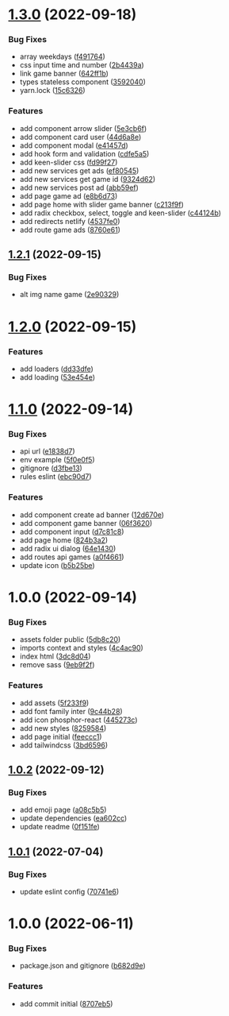 # [1.3.0](https://github.com/ialexanderbrito/duo/compare/v1.2.1...v1.3.0) (2022-09-18)


### Bug Fixes

* array weekdays ([f491764](https://github.com/ialexanderbrito/duo/commit/f491764e85d1d31fc93cee9a13538dbf6c9c56ce))
* css input time and number ([2b4439a](https://github.com/ialexanderbrito/duo/commit/2b4439a354ea74724212202bd62103a4dc28c76b))
* link game banner ([642ff1b](https://github.com/ialexanderbrito/duo/commit/642ff1bb61f517fa38e3a83522983217b00aceaf))
* types stateless component ([3592040](https://github.com/ialexanderbrito/duo/commit/3592040040d3568d48e34a4f04f364c7b0241f18))
* yarn.lock ([15c6326](https://github.com/ialexanderbrito/duo/commit/15c6326a01b5f3d1966f3ca22a65a10812927f4c))


### Features

* add component arrow slider ([5e3cb6f](https://github.com/ialexanderbrito/duo/commit/5e3cb6f1d2b52b41d863cf4b7ea1c88277683090))
* add component card user ([44d6a8e](https://github.com/ialexanderbrito/duo/commit/44d6a8efe1997c7eb44a0d121b4108b69ef9f9f3))
* add component modal ([e41457d](https://github.com/ialexanderbrito/duo/commit/e41457de4c81cc82f527882b3ec7bc32021c77c4))
* add hook form and validation ([cdfe5a5](https://github.com/ialexanderbrito/duo/commit/cdfe5a5c0f019ebf3de370f2c05ea5f1be62f9eb))
* add keen-slider css ([fd99f27](https://github.com/ialexanderbrito/duo/commit/fd99f277370ce219d6760d041717c2f7ae46bbc3))
* add new services get ads ([ef80545](https://github.com/ialexanderbrito/duo/commit/ef805454fad9845524aff596d41cdc4158176857))
* add new services get game id ([9324d62](https://github.com/ialexanderbrito/duo/commit/9324d62b250a03bebe8a9f0b5819487736bafee3))
* add new services post ad ([abb59ef](https://github.com/ialexanderbrito/duo/commit/abb59ef23404d048dd4746510659f895e6f73a79))
* add page game ad ([e8b6d73](https://github.com/ialexanderbrito/duo/commit/e8b6d73230d903e24033b38626746c4b84aa2104))
* add page home with slider game banner ([c213f9f](https://github.com/ialexanderbrito/duo/commit/c213f9fa289c93d1a237ec858ad03cb19faaa16d))
* add radix checkbox, select, toggle and keen-slider ([c44124b](https://github.com/ialexanderbrito/duo/commit/c44124be20735e7b32256159e60fcb3d3f6ae13f))
* add redirects netlify ([4537fe0](https://github.com/ialexanderbrito/duo/commit/4537fe0ca4adb9ed2157fcca6b639963f9fec216))
* add route game ads ([8760e61](https://github.com/ialexanderbrito/duo/commit/8760e6187d3f7c72aeff1f074583ff76c642a858))

## [1.2.1](https://github.com/ialexanderbrito/duo/compare/v1.2.0...v1.2.1) (2022-09-15)


### Bug Fixes

* alt img name game ([2e90329](https://github.com/ialexanderbrito/duo/commit/2e9032943dce980ead70aa181fc2bbd9beaef5c3))

# [1.2.0](https://github.com/ialexanderbrito/duo/compare/v1.1.0...v1.2.0) (2022-09-15)


### Features

* add loaders ([dd33dfe](https://github.com/ialexanderbrito/duo/commit/dd33dfe60a6ef075c85c6533c0f1fe9a27f8a741))
* add loading ([53e454e](https://github.com/ialexanderbrito/duo/commit/53e454ef8aababc5858b6dd0af9e5efa419554cb))

# [1.1.0](https://github.com/ialexanderbrito/duo/compare/v1.0.0...v1.1.0) (2022-09-14)


### Bug Fixes

* api url ([e1838d7](https://github.com/ialexanderbrito/duo/commit/e1838d7d72208b065332597fb45af747966ee075))
* env example ([5f0e0f5](https://github.com/ialexanderbrito/duo/commit/5f0e0f55cb630945744ab2eb6f2949186a2b6187))
* gitignore ([d3fbe13](https://github.com/ialexanderbrito/duo/commit/d3fbe1334fdbe4dcf3eadf4577ff75a9bf1e5212))
* rules eslint ([ebc90d7](https://github.com/ialexanderbrito/duo/commit/ebc90d72de6aa0bfa7402c59a24d80e44145e683))


### Features

* add component create ad banner ([12d670e](https://github.com/ialexanderbrito/duo/commit/12d670e53e70093e56e22ac2e2b36f2fc0e764bd))
* add component game banner ([06f3620](https://github.com/ialexanderbrito/duo/commit/06f3620fb49ed65c3757a4701491dd8e6a9825a8))
* add component input ([d7c81c8](https://github.com/ialexanderbrito/duo/commit/d7c81c8b89dfea625c276d61572aa2eb1e207c33))
* add page home ([824b3a2](https://github.com/ialexanderbrito/duo/commit/824b3a2f57c698ca96c3a98c55b15651560ae5c2))
* add radix ui dialog ([64e1430](https://github.com/ialexanderbrito/duo/commit/64e1430392719c99b0453347ef8ed0f063feca03))
* add routes api games ([a0f4661](https://github.com/ialexanderbrito/duo/commit/a0f46613ba287721315f4b1d95c9943ba8d55434))
* update icon ([b5b25be](https://github.com/ialexanderbrito/duo/commit/b5b25bea2cbc47822a72b055172ae12fb692e465))

# 1.0.0 (2022-09-14)


### Bug Fixes

* assets folder public ([5db8c20](https://github.com/ialexanderbrito/duo/commit/5db8c20d29633a205cbaeeb88e5f4871df85e91e))
* imports context and styles ([4c4ac90](https://github.com/ialexanderbrito/duo/commit/4c4ac906cc4994ceb04cadebbcf0013dad9dc4a8))
* index html ([3dc8d04](https://github.com/ialexanderbrito/duo/commit/3dc8d04f7a342f6f50876c0c5958c12e5797289b))
* remove sass ([9eb9f2f](https://github.com/ialexanderbrito/duo/commit/9eb9f2f9e6d374ec359b00685ab93435508220ef))


### Features

* add assets ([5f233f9](https://github.com/ialexanderbrito/duo/commit/5f233f902b38a9d159a10a56f5fef5cfd7f5bf73))
* add font family inter ([9c44b28](https://github.com/ialexanderbrito/duo/commit/9c44b286dea7ce4d65a74456b952e48535d6509f))
* add icon phosphor-react ([445273c](https://github.com/ialexanderbrito/duo/commit/445273ce60fb31e6928bebf5f5006e4e087f8d62))
* add new styles ([8259584](https://github.com/ialexanderbrito/duo/commit/825958492bdb0a5d63f00654dcef7648d44ec862))
* add page initial ([feeccc1](https://github.com/ialexanderbrito/duo/commit/feeccc167a20085c14a9abbf9891ea4d684cd189))
* add tailwindcss ([3bd6596](https://github.com/ialexanderbrito/duo/commit/3bd65962d0e7487e13643156a1a33f642e7ff2fd))

## [1.0.2](https://github.com/alxUI/boilerplate-vite/compare/v1.0.1...v1.0.2) (2022-09-12)


### Bug Fixes

* add emoji page ([a08c5b5](https://github.com/alxUI/boilerplate-vite/commit/a08c5b50ff8df980a854e6a30fff3e10b1b239e7))
* update dependencies ([ea602cc](https://github.com/alxUI/boilerplate-vite/commit/ea602cca8ed5c19a313fb09d98864a4cebf6388a))
* update readme ([0f151fe](https://github.com/alxUI/boilerplate-vite/commit/0f151fe5f6e085b3061bba03f29e364c73efceed))

## [1.0.1](https://github.com/alxUI/boilerplate-vite/compare/v1.0.0...v1.0.1) (2022-07-04)


### Bug Fixes

* update eslint config ([70741e6](https://github.com/alxUI/boilerplate-vite/commit/70741e674ac6c9d5f64a588a8fe8d5ebbd3b4eb6))

# 1.0.0 (2022-06-11)


### Bug Fixes

* package.json and gitignore ([b682d9e](https://github.com/alxUI/boilerplate-vite/commit/b682d9ee4d5521390a2050ae803628c984ca196a))


### Features

* add commit initial ([8707eb5](https://github.com/alxUI/boilerplate-vite/commit/8707eb5539fdc09b52db5a285350e4444c14c830))
